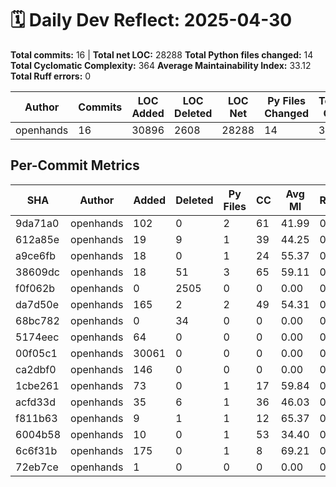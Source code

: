 # 🗓️ Daily Dev Reflect: 2025-04-30

**Total commits:** 16  |  **Total net LOC:** 28288
**Total Python files changed:** 14
**Total Cyclomatic Complexity:** 364
**Average Maintainability Index:** 33.12
**Total Ruff errors:** 0

| Author | Commits | LOC Added | LOC Deleted | LOC Net | Py Files Changed | Total CC | Avg MI | Ruff Errors |
|------|-------|---------|-----------|-------|----------------|--------|------|-----------|
| openhands | 16 | 30896 | 2608 | 28288 | 14 | 364 | 33.12 | 0 |

## Per-Commit Metrics

| SHA | Author | Added | Deleted | Py Files | CC | Avg MI | Ruff |
|---|------|-----|-------|--------|--|------|----|
| 9da71a0 | openhands | 102 | 0 | 2 | 61 | 41.99 | 0 |
| 612a85e | openhands | 19 | 9 | 1 | 39 | 44.25 | 0 |
| a9ce6fb | openhands | 18 | 0 | 1 | 24 | 55.37 | 0 |
| 38609dc | openhands | 18 | 51 | 3 | 65 | 59.11 | 0 |
| f0f062b | openhands | 0 | 2505 | 0 | 0 | 0.00 | 0 |
| da7d50e | openhands | 165 | 2 | 2 | 49 | 54.31 | 0 |
| 68bc782 | openhands | 0 | 34 | 0 | 0 | 0.00 | 0 |
| 5174eec | openhands | 64 | 0 | 0 | 0 | 0.00 | 0 |
| 00f05c1 | openhands | 30061 | 0 | 0 | 0 | 0.00 | 0 |
| ca2dbf0 | openhands | 146 | 0 | 0 | 0 | 0.00 | 0 |
| 1cbe261 | openhands | 73 | 0 | 1 | 17 | 59.84 | 0 |
| acfd33d | openhands | 35 | 6 | 1 | 36 | 46.03 | 0 |
| f811b63 | openhands | 9 | 1 | 1 | 12 | 65.37 | 0 |
| 6004b58 | openhands | 10 | 0 | 1 | 53 | 34.40 | 0 |
| 6c6f31b | openhands | 175 | 0 | 1 | 8 | 69.21 | 0 |
| 72eb7ce | openhands | 1 | 0 | 0 | 0 | 0.00 | 0 |
